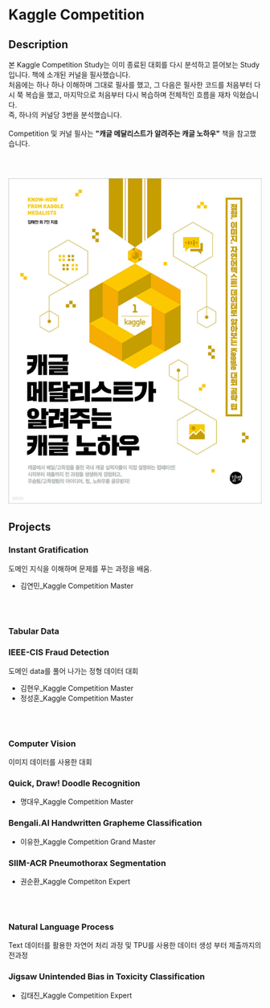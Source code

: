# Kaggle Competition

## Description

본 Kaggle Competition Study는 이미 종료된 대회를 다시 분석하고 뜯어보는 Study입니다. 책에 소개된 커널을 필사했습니다. <br> 
처음에는 하나 하나 이해하며 그대로 필사를 했고, 그 다음은 필사한 코드를 처음부터 다시 쭉 복습을 했고, 마지막으로 처음부터 다시 복습하며 전체적인 흐름을 재차 익혔습니다. <br>
즉, 하나의 커널당 3번을 분석했습니다. <br><br>
Competition 및 커널 필사는 **"캐글 메달리스트가 알려주는 캐글 노하우"** 책을 참고했습니다.

<br>

![image](./image/book.jpg)
---
<!--    1개의 프로젝트 3번 필사, 하루 1번 필사, 
        주마다 2개의 프로젝트
  -->

## Projects 

### Instant Gratification
도메인 지식을 이해하며 문제를 푸는 과정을 배움.

- 김연민_Kaggle Competition Master

<br><br>

### Tabular Data
### IEEE-CIS Fraud Detection
도메인 data를 풀어 나가는 정형 데이터 대회

- 김현우_Kaggle Competition Master
- 정성훈_Kaggle Competition Master

<br><br>

### Computer Vision
이미지 데이터를 사용한 대회
<br>

### Quick, Draw! Doodle Recognition

- 명대우_Kaggle Competition Master

### Bengali.AI Handwritten Grapheme Classification

- 이유한_Kaggle Competition Grand Master

### SIIM-ACR Pneumothorax Segmentation

- 권순환_Kaggle Competiton Expert

<br><br>

### Natural Language Process
Text 데이터를 활용한 자연어 처리 과정 및 TPU를 사용한 데이터 생성 부터 제출까지의 전과정
<br>

### Jigsaw Unintended Bias in Toxicity Classification

- 김태진_Kaggle Competition Expert


